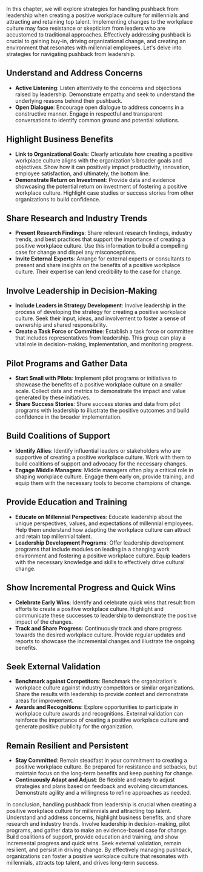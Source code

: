
In this chapter, we will explore strategies for handling pushback from leadership when creating a positive workplace culture for millennials and attracting and retaining top talent. Implementing changes to the workplace culture may face resistance or skepticism from leaders who are accustomed to traditional approaches. Effectively addressing pushback is crucial to gaining buy-in, driving organizational change, and creating an environment that resonates with millennial employees. Let's delve into strategies for navigating pushback from leadership.

Understand and Address Concerns
-------------------------------

* **Active Listening**: Listen attentively to the concerns and objections raised by leadership. Demonstrate empathy and seek to understand the underlying reasons behind their pushback.
* **Open Dialogue**: Encourage open dialogue to address concerns in a constructive manner. Engage in respectful and transparent conversations to identify common ground and potential solutions.

Highlight Business Benefits
---------------------------

* **Link to Organizational Goals**: Clearly articulate how creating a positive workplace culture aligns with the organization's broader goals and objectives. Show how it can positively impact productivity, innovation, employee satisfaction, and ultimately, the bottom line.
* **Demonstrate Return on Investment**: Provide data and evidence showcasing the potential return on investment of fostering a positive workplace culture. Highlight case studies or success stories from other organizations to build confidence.

Share Research and Industry Trends
----------------------------------

* **Present Research Findings**: Share relevant research findings, industry trends, and best practices that support the importance of creating a positive workplace culture. Use this information to build a compelling case for change and dispel any misconceptions.
* **Invite External Experts**: Arrange for external experts or consultants to present and share insights on the benefits of a positive workplace culture. Their expertise can lend credibility to the case for change.

Involve Leadership in Decision-Making
-------------------------------------

* **Include Leaders in Strategy Development**: Involve leadership in the process of developing the strategy for creating a positive workplace culture. Seek their input, ideas, and involvement to foster a sense of ownership and shared responsibility.
* **Create a Task Force or Committee**: Establish a task force or committee that includes representatives from leadership. This group can play a vital role in decision-making, implementation, and monitoring progress.

Pilot Programs and Gather Data
------------------------------

* **Start Small with Pilots**: Implement pilot programs or initiatives to showcase the benefits of a positive workplace culture on a smaller scale. Collect data and metrics to demonstrate the impact and value generated by these initiatives.
* **Share Success Stories**: Share success stories and data from pilot programs with leadership to illustrate the positive outcomes and build confidence in the broader implementation.

Build Coalitions of Support
---------------------------

* **Identify Allies**: Identify influential leaders or stakeholders who are supportive of creating a positive workplace culture. Work with them to build coalitions of support and advocacy for the necessary changes.
* **Engage Middle Managers**: Middle managers often play a critical role in shaping workplace culture. Engage them early on, provide training, and equip them with the necessary tools to become champions of change.

Provide Education and Training
------------------------------

* **Educate on Millennial Perspectives**: Educate leadership about the unique perspectives, values, and expectations of millennial employees. Help them understand how adapting the workplace culture can attract and retain top millennial talent.
* **Leadership Development Programs**: Offer leadership development programs that include modules on leading in a changing work environment and fostering a positive workplace culture. Equip leaders with the necessary knowledge and skills to effectively drive cultural change.

Show Incremental Progress and Quick Wins
----------------------------------------

* **Celebrate Early Wins**: Identify and celebrate quick wins that result from efforts to create a positive workplace culture. Highlight and communicate these successes to leadership to demonstrate the positive impact of the changes.
* **Track and Share Progress**: Continuously track and share progress towards the desired workplace culture. Provide regular updates and reports to showcase the incremental changes and illustrate the ongoing benefits.

Seek External Validation
------------------------

* **Benchmark against Competitors**: Benchmark the organization's workplace culture against industry competitors or similar organizations. Share the results with leadership to provide context and demonstrate areas for improvement.
* **Awards and Recognitions**: Explore opportunities to participate in workplace culture awards and recognitions. External validation can reinforce the importance of creating a positive workplace culture and generate positive publicity for the organization.

Remain Resilient and Persistent
-------------------------------

* **Stay Committed**: Remain steadfast in your commitment to creating a positive workplace culture. Be prepared for resistance and setbacks, but maintain focus on the long-term benefits and keep pushing for change.
* **Continuously Adapt and Adjust**: Be flexible and ready to adjust strategies and plans based on feedback and evolving circumstances. Demonstrate agility and a willingness to refine approaches as needed.

In conclusion, handling pushback from leadership is crucial when creating a positive workplace culture for millennials and attracting top talent. Understand and address concerns, highlight business benefits, and share research and industry trends. Involve leadership in decision-making, pilot programs, and gather data to make an evidence-based case for change. Build coalitions of support, provide education and training, and show incremental progress and quick wins. Seek external validation, remain resilient, and persist in driving change. By effectively managing pushback, organizations can foster a positive workplace culture that resonates with millennials, attracts top talent, and drives long-term success.
